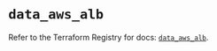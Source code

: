 # `data_aws_alb`

Refer to the Terraform Registry for docs: [`data_aws_alb`](https://registry.terraform.io/providers/hashicorp/aws/6.6.0/docs/data-sources/alb).
